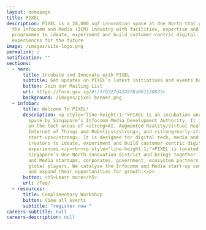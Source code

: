 ```yaml
---
layout: homepage
title: PIXEL
description: PIXEL is a 28,000 sqf innovation space at One North that provides
  the Infocomm and Media (ICM) industry with facilities, expertise and
  programmes to ideate, experiment and build customer-centric digital
  experiences for the future
image: /images/site-logo.png
permalink: /
notification: ""
sections:
  - hero:
      title: Incubate and Innovate with PIXEL
      subtitle: Get updates on PIXEL’s latest initiatives and events here!
      button: Join our Mailing List
      url: https://form.gov.sg/#!/5f6327d424978a001130835c
      background: /images/pixel banner.png
  - infobar:
      title: Welcome To PIXEL!
      description: <p style="line-height:1;">PIXEL is an incubation and innovation
        space by Singapore’s Infocomm Media Development Authority. It is focused
        on the tech areas of <strong>AI, Augmented Reality/Virtual Reality, the
        Internet of Things and Robotics</strong>, and <strong>early-stage
        start-ups</strong>. It is designed for digital tech, media and content
        creators to ideate, experiment and build customer-centric digital
        experiences.</p><br><p style="line-height:1;">PIXEL is located in
        Singapore’s One-North innovation district and brings together Infocomm
        and Media startups, corporates, government, ecosystem partners and
        global players. We catalyse the Infocomm and Media start-up communities
        and expand their opportunities for growth.</p>
      button: <h5>Learn more</h5>
      url: /faq/
  - resources:
      title: Complimentary Workshop
      button: View all events
      subtitle: "register now "
careers-subtitle: null
careers-description: null
---
```

